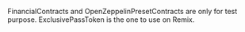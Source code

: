 FinancialContracts and OpenZeppelinPresetContracts are only for test purpose.
ExclusivePassToken is the one to use on Remix.
